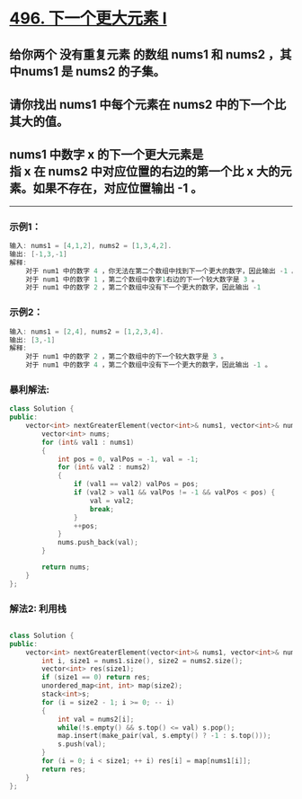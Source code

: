 # **[496. 下一个更大元素 I](https://leetcode-cn.com/problems/next-greater-element-i/)**

## 给你两个 没有重复元素 的数组 nums1 和 nums2 ，其中nums1 是 nums2 的子集。

## 请你找出 nums1 中每个元素在 nums2 中的下一个比其大的值。

## nums1 中数字 x 的下一个更大元素是指 x 在 nums2 中对应位置的右边的第一个比 x 大的元素。如果不存在，对应位置输出 -1 。

---

### **示例1：**

```c
输入: nums1 = [4,1,2], nums2 = [1,3,4,2].
输出: [-1,3,-1]
解释:
    对于 num1 中的数字 4 ，你无法在第二个数组中找到下一个更大的数字，因此输出 -1 。
    对于 num1 中的数字 1 ，第二个数组中数字1右边的下一个较大数字是 3 。
    对于 num1 中的数字 2 ，第二个数组中没有下一个更大的数字，因此输出 -1 
```
### **示例2：**

```c
输入: nums1 = [2,4], nums2 = [1,2,3,4].
输出: [3,-1]
解释:
    对于 num1 中的数字 2 ，第二个数组中的下一个较大数字是 3 。
    对于 num1 中的数字 4 ，第二个数组中没有下一个更大的数字，因此输出 -1 。
```

### **暴利解法:**

```c++
class Solution {
public:
    vector<int> nextGreaterElement(vector<int>& nums1, vector<int>& nums2) {
        vector<int> nums;
        for (int& val1 : nums1)
        {
            int pos = 0, valPos = -1, val = -1;
            for (int& val2 : nums2)
            {
                if (val1 == val2) valPos = pos;
                if (val2 > val1 && valPos != -1 && valPos < pos) {
                    val = val2;
                    break;
                }
                ++pos;
            }
            nums.push_back(val);
        }

        return nums;
    }
};
```

### **解法2: 利用栈**
```c++

class Solution {
public:
    vector<int> nextGreaterElement(vector<int>& nums1, vector<int>& nums2) {
        int i, size1 = nums1.size(), size2 = nums2.size();
        vector<int> res(size1);
        if (size1 == 0) return res;
        unordered_map<int, int> map(size2);
        stack<int>s;
        for (i = size2 - 1; i >= 0; -- i)
        {
            int val = nums2[i];
            while(!s.empty() && s.top() <= val) s.pop();
            map.insert(make_pair(val, s.empty() ? -1 : s.top()));
            s.push(val);
        }
        for (i = 0; i < size1; ++ i) res[i] = map[nums1[i]];
        return res;
    }
};
```